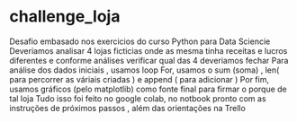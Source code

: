 # challenge_loja
Desafio embasado nos exercicios do curso Python para Data Sciencie
Deveriamos analisar 4 lojas ficticias onde as mesma tinha receitas e lucros diferentes e conforme análises verificar qual das 4 deveriamos fechar 
Para análise dos dados iniciais , usamos loop For, usamos o sum (soma) , len( para percorrer as váriais criadas ) e append ( para adicionar )
Por fim, usamos gráficos (pelo matplotlib) como fonte final para firmar o porque de tal loja
Tudo isso foi feito no google colab, no notbook pronto com as instruções de próximos passos , além das orientações na Trello
